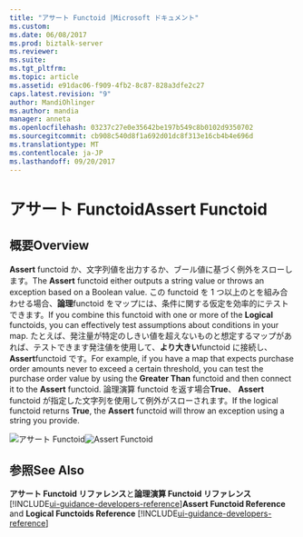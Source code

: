 ```yaml
---
title: "アサート Functoid |Microsoft ドキュメント"
ms.custom: 
ms.date: 06/08/2017
ms.prod: biztalk-server
ms.reviewer: 
ms.suite: 
ms.tgt_pltfrm: 
ms.topic: article
ms.assetid: e91dac06-f909-4fb2-8c87-828a3dfe2c27
caps.latest.revision: "9"
author: MandiOhlinger
ms.author: mandia
manager: anneta
ms.openlocfilehash: 03237c27e0e35642be197b549c8b0102d9350702
ms.sourcegitcommit: cb908c540d8f1a692d01dc8f313e16cb4b4e696d
ms.translationtype: MT
ms.contentlocale: ja-JP
ms.lasthandoff: 09/20/2017
---
```

# <a name="assert-functoid"></a><span data-ttu-id="c9c9e-102">アサート Functoid</span><span class="sxs-lookup"><span data-stu-id="c9c9e-102">Assert Functoid</span></span>

## <a name="overview"></a><span data-ttu-id="c9c9e-103">概要</span><span class="sxs-lookup"><span data-stu-id="c9c9e-103">Overview</span></span>
<span data-ttu-id="c9c9e-104">**Assert** functoid か、文字列値を出力するか、ブール値に基づく例外をスローします。</span><span class="sxs-lookup"><span data-stu-id="c9c9e-104">The **Assert** functoid either outputs a string value or throws an exception based on a Boolean value.</span></span> <span data-ttu-id="c9c9e-105">この functoid を 1 つ以上のとを組み合わせる場合、**論理**functoid をマップには、条件に関する仮定を効率的にテストできます。</span><span class="sxs-lookup"><span data-stu-id="c9c9e-105">If you combine this functoid with one or more of the **Logical** functoids, you can effectively test assumptions about conditions in your map.</span></span> <span data-ttu-id="c9c9e-106">たとえば、発注量が特定のしきい値を超えないものと想定するマップがあれば、テストできます発注値を使用して、**より大きい**functoid に接続し、 **Assert**functoid です。</span><span class="sxs-lookup"><span data-stu-id="c9c9e-106">For example, if you have a map that expects purchase order amounts never to exceed a certain threshold, you can test the purchase order value by using the **Greater Than** functoid and then connect it to the **Assert** functoid.</span></span> <span data-ttu-id="c9c9e-107">論理演算 functoid を返す場合**True**、 **Assert** functoid が指定した文字列を使用して例外がスローされます。</span><span class="sxs-lookup"><span data-stu-id="c9c9e-107">If the logical functoid returns **True**, the **Assert** functoid will throw an exception using a string you provide.</span></span>  
  
 <span data-ttu-id="c9c9e-108">![アサート Functoid](../core/media/assertfunctoid.gif "AssertFunctoid")</span><span class="sxs-lookup"><span data-stu-id="c9c9e-108">![Assert Functoid](../core/media/assertfunctoid.gif "AssertFunctoid")</span></span>  
  
## <a name="see-also"></a><span data-ttu-id="c9c9e-109">参照</span><span class="sxs-lookup"><span data-stu-id="c9c9e-109">See Also</span></span>  
 <span data-ttu-id="c9c9e-110">**アサート Functoid リファレンス**と**論理演算 Functoid リファレンス**[!INCLUDE[ui-guidance-developers-reference](../includes/ui-guidance-developers-reference.md)]</span><span class="sxs-lookup"><span data-stu-id="c9c9e-110">**Assert Functoid Reference** and **Logical Functoids Reference** [!INCLUDE[ui-guidance-developers-reference](../includes/ui-guidance-developers-reference.md)]</span></span>